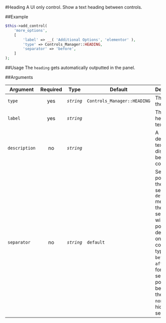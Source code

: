 #Heading
A UI only control. Show a text heading between controls.

##Example
```php
$this->add_control(
    'more_options',
    [
        'label' => __( 'Additional Options', 'elementor' ),
        'type' => Controls_Manager::HEADING,
        'separator' => 'before',
    ]
);
```

##Usage
The `heading` gets automatically outputted in the panel.

##Arguments

Argument           | Required   | Type         | Default                      | Description
------------       | :--------: | :------:     | ---------------------------- | ---------------------------------------------
`type`             | yes        | *`string`*   | `Controls_Manager::HEADING`  | The type of the control
`label`            | yes        | *`string`*   |                              | The heading text
`description`      | no         | *`string`*   |                              | A description text to display below the control
`separator`        | no         | *`string`*   | `default`                    | Set the position of the control separator. `default` means that the separator will be posited depending on the control type. `before` or `after` will force the separator position before/after the control. `none` will hide the separator